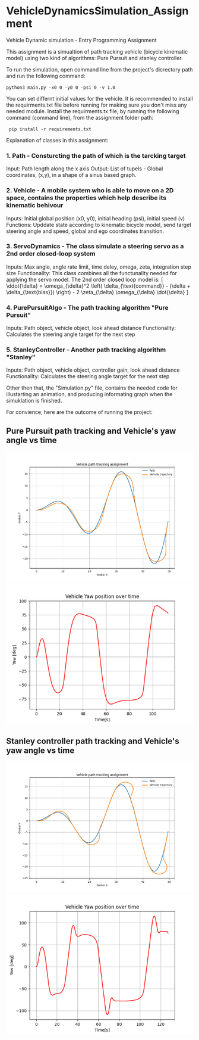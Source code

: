 # VehicleDynamicsSimulation_Assignment
Vehicle Dynamic simulation - Entry Programming Assignment

This assignment is a simualtion of path tracking vehicle (bicycle kinematic model) using two kind of algorithms: Pure Pursuit and stanley controller.

To run the simulation, open command line from the project's dicrectory path and run the following command:
```terminal
python3 main.py -x0 0 -y0 0 -psi 0 -v 1.0
 ```
 You can set differnt initial values for the vehicle.
 It is recommended to install the requirments.txt file before running for making sure you don't miss any needed module. Install the requirments.tx file, by running the following command (command line), from the assignment folder path:
 ```terminal
  pip install -r requirements.txt
 ```

Explanation of classes in this assignment:

### 1. Path - Consturcting the path of which is the tarcking target
Input: Path length along the x axis
Output: List of tupels - Global coordinates, (x,y), in a shape of a sinus based graph.

### 2. Vehicle - A mobile system who is able to move on a 2D space, contains the properties which help describe its kinematic behivour
Inputs: Initial global position (x0, y0), initial heading (psi), initial speed (v)
Functions: Upddate state according to kinematic bicycle model, send target steering angle and speed, global and ego coordinates transition.

### 3. ServoDynamics - The class simulate a steering servo as a 2nd order closed-loop system
Inputs: Max angle, angle rate limit, time deley, omega, zeta, integration step size
Functionallty: This class combines all the functunallty needed for applying the servo model. The 2nd order closed loop model is:
\[ \ddot{\delta} = \omega_{\delta}^2 \left( \delta_{\text{command}} - (\delta + \delta_{\text{bias}}) \right) - 2 \zeta_{\delta} \omega_{\delta} \dot{\delta} \]

### 4. PurePursuitAlgo - The path tracking algorithm "Pure Pursuit"
Inputs: Path object, vehicle object, look ahead distance
Functionallty: Calculates the steering angle target for the next step

### 5. StanleyController - Another path tracking algorithm "Stanley"
Inputs: Path object, vehicle object, controller gain, look ahead distance
Functionallty: Calculates the steering angle target for the next step

Other then that, the "Simulation.py" file, contains the needed code for illustarting an animation, and producing informating graph when the simuklation is finished.

For convience, here are the outcome of running the project:

## Pure Pursuit path tracking and Vehicle's yaw angle vs time
![Simulation of Pure Pursuit algorithm](images/PurePursuit_sim.png) ![Graph of vehicles yaw angle vs time](images/PurePursuit_yaw.png)

## Stanley controller path tracking and Vehicle's yaw angle vs time
![Simulation of Stanley controller algorithm](images/Stanley_sim.png) ![Graph of vehicles yaw angle vs time](images/Stanley_yaw.png)

